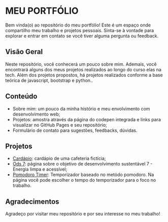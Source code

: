 # MEU PORTFÓLIO

Bem vinda(o) ao repositório do meu portfólio! Este é um espaço onde compartilho meu trabalho e projetos pessoais. Sinta-se à vontade para explorar e entrar em contato se você tiver alguma pergunta ou feedback.

## Visão Geral

Neste repositório, você conhecerá um pouco sobre mim. Ademais, você encontrará alguns dos meus projetos realizados ao longo do curso elas na tech. Além dos projetos propostos, há projetos realizados conforme a base teórica de javascript, bootstrap e python.. 

## Conteúdo 
- Sobre mim: um pouco da minha histório e meu envolvimento com desenvolvimento web;
- Projetos: amostra através da página do codepen integrada e links para visualizar no GitHub Pages e seu repositório;
- Formulário de contato para sugestões, feedbacks, dúvidas.

## Projetos
- [Cardápio](https://ferrazjaa.github.io/atividade02/): cardápio de uma cafeteria fictícia;
- [Ods 7](https://ferrazjaa.github.io/semana3/): página sobre o objetivo de desenvolvimento sustentável 7 - Energia limpa e acessível;
- [Pomodoro Timer](https://ferrazjaa.github.io/pomodoro): Temporizador baseado no metódo pomodoro. Na página você pode escolher o tempo do temporizador para o foco no trabalho.

<!-- ## Licença

Este projeto é licenciado sob a Licença MIT - consulte o arquivo [LICENSE](LICENSE) para obter detalhes. -->

## Agradecimentos
Agradeço por visitar meu repositório e por seu interesse no meu trabalho!

 
